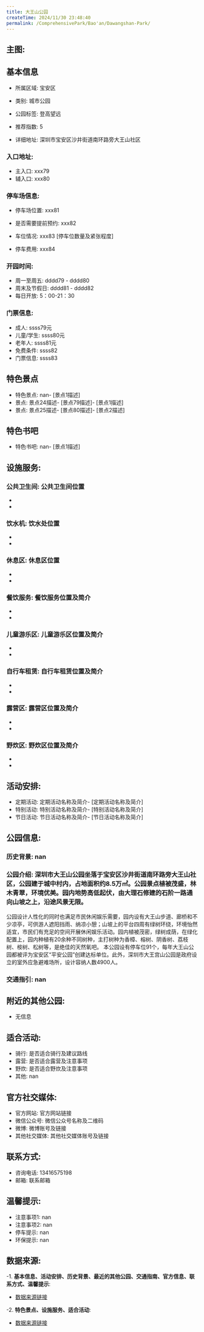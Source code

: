 ```yaml
---
title: 大王山公园
createTime: 2024/11/30 23:48:40
permalink: /ComprehensivePark/Bao'an/Dawangshan-Park/
---
```


<!-- ## 游玩路径: -->

## 主图:
<ImageCard
image="https://cgj.sz.gov.cn/img/4/4005/4005804/10774890.jpg"
title= "大王山公园"
description= "深圳市大王山公园坐落于宝安区沙井街道南环路旁大王山社区，公园建于城中村内，占地面积约8.5万㎡。公园景点植被茂盛，林木青翠，环境优美。园内地势高低起伏，由大理石"
date="2024/11/30"
href="/"
author="深圳公园"
/>

## 基本信息

- 所属区域: 宝安区

- 类别: 城市公园

- 公园标签: 登高望远

- 推荐指数: 5

- 详细地址: 深圳市宝安区沙井街道南环路旁大王山社区

### 入口地址:
- 主入口: xxx79
- 辅入口: xxx80
### 停车场信息:
- 停车场位置: xxx81

- 是否需要提前预约: xxx82

- 车位情况: xxx83 [停车位数量及紧张程度]

- 停车费用: xxx84

### 开园时间:
- 周一至周五: dddd79 - dddd80
- 周末及节假日: dddd81 - dddd82
- 每日开放: 5：00-21：30

### 门票信息:
- 成人: ssss79元
- 儿童/学生: ssss80元
- 老年人: ssss81元
- 免费条件: ssss82
- 门票信息: ssss83
## 特色景点
- 特色景点: nan- [景点1描述]
- 景点: 景点24描述- [景点79描述]- [景点1描述]
- 景点: 景点25描述- [景点80描述]- [景点2描述]
## 特色书吧
- 特色书吧: nan- [景点1描述]
## 设施服务:
### 公共卫生间: 公共卫生间位置
- 
- 
### 饮水机: 饮水处位置
- 
- 
### 休息区: 休息区位置
- 
- 
### 餐饮服务: 餐饮服务位置及简介
- 
- 
### 儿童游乐区: 儿童游乐区位置及简介
- 
- 
### 自行车租赁: 自行车租赁位置及简介
- 
- 
### 露营区: 露营区位置及简介
- 
- 
### 野炊区: 野炊区位置及简介

- 
- 
## 活动安排:
- 定期活动: 定期活动名称及简介- [定期活动名称及简介]
- 特别活动: 特别活动名称及简介- [特别活动名称及简介]
- 节日活动: 节日活动名称及简介- [节日活动名称及简介]
## 公园信息:
### 历史背景: nan
### 公园介绍: 深圳市大王山公园坐落于宝安区沙井街道南环路旁大王山社区，公园建于城中村内，占地面积约8.5万㎡。公园景点植被茂盛，林木青翠，环境优美。园内地势高低起伏，由大理石修建的石阶一路通向山坡之上，沿途风景无限。
公园设计人性化的同时也满足市民休闲娱乐需要，园内设有大王山步道、廊桥和不少凉亭，可供游人遮阳挡雨、纳凉小憩；山坡上的平台四周有绿树环绕，环境怡然适宜，市民们有充足的空间开展休闲娱乐活动。园内植被茂密，绿树成荫，在绿化配置上，园内种植有20余种不同树种，主打树种为香樟、榕树、阴香树、荔枝树、桉树、松树等，是绝佳的天然氧吧。
本公园设有停车位91个，每年大王山公园都被评为宝安区“平安公园”创建达标单位。此外，深圳市大王宫山公园是政府设立的室外应急避难场所，设计容纳人数4900人。
### 交通指引: nan

## 附近的其他公园:
- 无信息

## 适合活动:
- 骑行: 是否适合骑行及建议路线
- 露营: 是否适合露营及注意事项
- 野炊: 是否适合野炊及注意事项
- 其他: nan

## 官方社交媒体:
- 官方网站: 官方网站链接
- 微信公众号: 微信公众号名称及二维码
- 微博: 微博账号及链接
- 其他社交媒体: 其他社交媒体账号及链接

## 联系方式:
- 咨询电话: 13416575198
- 邮箱: 联系邮箱

## 温馨提示:
- 注意事项1: nan
- 注意事项2: nan
- 停车提示: nan
- 环保提示: nan

## 数据来源:
-1. **基本信息、活动安排、历史背景、最近的其他公园、交通指南、官方信息、联系方式、温馨提示**:
- [数据来源链接](https://cgj.sz.gov.cn/xsmh/gysz/csgy/content/post_10774890.html)

-2. **特色景点、设施服务、适合活动**:
- [数据来源链接](https://cgj.sz.gov.cn/xsmh/gysz/csgy/content/post_10774890.html)

